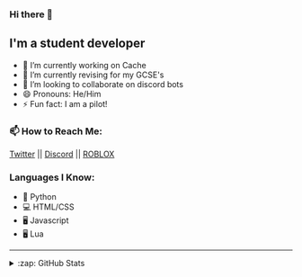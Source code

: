 ### Hi there 👋

## I'm a student developer

- 🔭 I’m currently working on Cache
- 🌱 I’m currently revising for my GCSE's
- 👯 I’m looking to collaborate on discord bots
- 😄 Pronouns: He/Him
- ⚡ Fun fact: I am a pilot!

### 📫 How to Reach Me:
[Twitter](https://www.twitter.com/wotanut1) || [Discord](https://www.discord.com/invite/G993wHvy5d) || [ROBLOX](https://www.roblox.com/groups/9168518/Wotanut-Studios#!/about)


### Languages I Know:
- 🐍 Python
- 💻 HTML/CSS
- 🖥️ Javascript
- 🖥️ Lua
---

<details>
  <summary>:zap: GitHub Stats</summary>

  <img align="left" alt="wotanut's GitHub Stats" src="https://github-readme-stats.codestackr.vercel.app/api?username=wotanut&show_icons=true&hide_border=true&theme=radical" />

</details>
